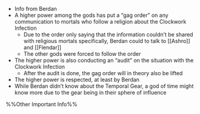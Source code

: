 - Info from Berdan
- A higher power among the gods has put a “gag order” on any communication to mortals who follow a religion about the Clockwork Infection
	- Due to the order only saying that the information couldn’t be shared with religious mortals specifically, Berdan could to talk to [[Ashro]] and [[Flendar]]
	- The other gods were forced to follow the order
- The higher power is also conducting an “audit” on the situation with the Clockwork Infection
	- After the audit is done, the gag order will in theory also be lifted
- The higher power is respected, at least by Berdan  
- While Berdan didn’t know about the Temporal Gear, a god of time might know more due to the gear being in their sphere of influence

%%Other Important Info%%
